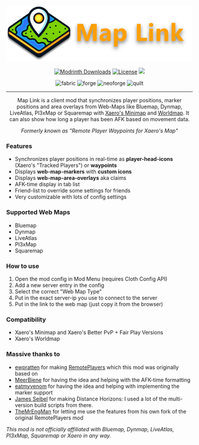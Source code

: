 <div style="text-align:center">

![Map Link](docs/assets/ModBanner.png)

<a href="https://modrinth.com/mod/maplink"><img alt="Modrinth Downloads" src="https://img.shields.io/modrinth/dt/maplink?logo=modrinth"></a>
<a href="https://github.com/thebuildcraft/MapLink/blob/main/LICENSE.txt"><img src="https://img.shields.io/github/license/thebuildcraft/MapLink?style=flat&color=900c3f" alt="License"></a>
<img src="https://img.shields.io/badge/environment-client-1976d2">

<img alt="fabric" src="https://img.shields.io/badge/mod%20loader-Fabric-dbb18e"/>
<img alt="forge" src="https://img.shields.io/badge/mod%20loader-Forge-959eef"/>
<img alt="neoforge" src="https://img.shields.io/badge/mod%20loader-NeoForge-f99e6b"/>
<img alt="quilt" src="https://img.shields.io/badge/mod%20loader-Quilt-c796f9"/>

---

Map Link is a client mod that synchronizes player positions, marker positions and area overlays from Web-Maps like Bluemap, Dynmap, LiveAtlas, Pl3xMap or Squaremap with [Xaero's Minimap](https://modrinth.com/mod/xaeros-minimap) and [Worldmap](https://modrinth.com/mod/xaeros-world-map).
It can also show how long a player has been AFK based on movement data.

_Formerly known as "Remote Player Waypoints for Xaero's Map"_

</div>

### Features
- Synchronizes player positions in real-time as **player-head-icons** (Xaero's "Tracked Players") or **waypoints**
- Displays **web-map-markers** with **custom icons**
- Displays **web-map-area-overlays** aka claims
- AFK-time display in tab list
- Friend-list to override some settings for friends
- Very customizable with lots of config settings

### Supported Web Maps
- Bluemap
- Dynmap
- LiveAtlas
- Pl3xMap
- Squaremap

### How to use
1. Open the mod config in Mod Menu (requires Cloth Config API)
2. Add a new server entry in the config
3. Select the correct "Web Map Type"
4. Put in the exact server-ip you use to connect to the server
5. Put in the link to the web map (just copy it from the browser)

### Compatibility
- Xaero's Minimap and Xaero's Better PvP + Fair Play Versions
- Xaero's Worldmap

### Massive thanks to
- [ewpratten](https://github.com/ewpratten) for making [RemotePlayers](https://github.com/ewpratten/remoteplayers) which this mod was originally based on
- [MeerBiene](https://github.com/MeerBiene) for having the idea and helping with the AFK-time formatting
- [eatmyvenom](https://github.com/eatmyvenom) for having the idea and helping with implementing the marker support
- [James Seibel](https://gitlab.com/jeseibel) for making Distance Horizons: I used a lot of the multi-version build scripts from there.
- [TheMrEngMan](https://github.com/TheMrEngMan) for letting me use the features from his own fork of the original RemotePlayers mod

_This mod is not officially affiliated with Bluemap, Dynmap, LiveAtlas, Pl3xMap, Squaremap or Xaero in any way._
